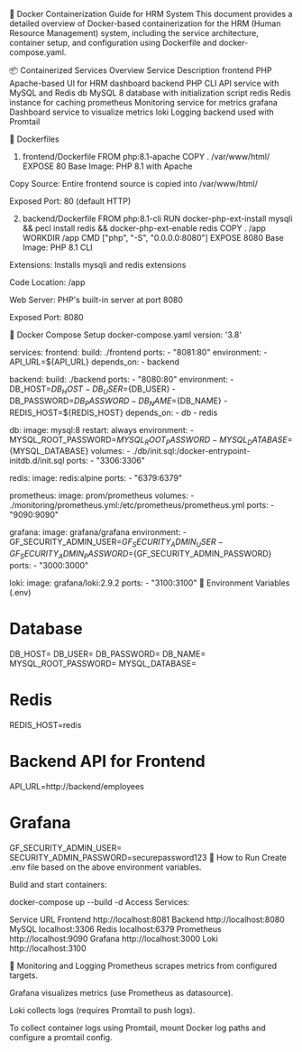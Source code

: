 🐳 Docker Containerization Guide for HRM System
This document provides a detailed overview of Docker-based containerization for the HRM (Human Resource Management) system, including the service architecture, container setup, and configuration using Dockerfile and docker-compose.yaml.

📦 Containerized Services Overview
Service	Description
frontend	PHP Apache-based UI for HRM dashboard
backend	PHP CLI API service with MySQL and Redis
db	MySQL 8 database with initialization script
redis	Redis instance for caching
prometheus	Monitoring service for metrics
grafana	Dashboard service to visualize metrics
loki	Logging backend used with Promtail

🧱 Dockerfiles
1. frontend/Dockerfile
FROM php:8.1-apache
COPY . /var/www/html/
EXPOSE 80
Base Image: PHP 8.1 with Apache

Copy Source: Entire frontend source is copied into /var/www/html/

Exposed Port: 80 (default HTTP)

2. backend/Dockerfile
FROM php:8.1-cli
RUN docker-php-ext-install mysqli && pecl install redis && docker-php-ext-enable redis
COPY . /app
WORKDIR /app
CMD ["php", "-S", "0.0.0.0:8080"]
EXPOSE 8080
Base Image: PHP 8.1 CLI

Extensions: Installs mysqli and redis extensions

Code Location: /app

Web Server: PHP's built-in server at port 8080

Exposed Port: 8080

🧩 Docker Compose Setup
docker-compose.yaml
version: '3.8'

services:
  frontend:
    build: ./frontend
    ports:
      - "8081:80"
    environment:
      - API_URL=${API_URL}
    depends_on:
      - backend

  backend:
    build: ./backend
    ports:
      - "8080:80"
    environment:
      - DB_HOST=${DB_HOST}
      - DB_USER=${DB_USER}
      - DB_PASSWORD=${DB_PASSWORD}
      - DB_NAME=${DB_NAME}
      - REDIS_HOST=${REDIS_HOST}
    depends_on:
      - db
      - redis

  db:
    image: mysql:8
    restart: always
    environment:
      - MYSQL_ROOT_PASSWORD=${MYSQL_ROOT_PASSWORD}
      - MYSQL_DATABASE=${MYSQL_DATABASE}
    volumes:
      - ./db/init.sql:/docker-entrypoint-initdb.d/init.sql
    ports:
      - "3306:3306"

  redis:
    image: redis:alpine
    ports:
      - "6379:6379"

  prometheus:
    image: prom/prometheus
    volumes:
      - ./monitoring/prometheus.yml:/etc/prometheus/prometheus.yml
    ports:
      - "9090:9090"

  grafana:
    image: grafana/grafana
    environment:
      - GF_SECURITY_ADMIN_USER=${GF_SECURITY_ADMIN_USER}
      - GF_SECURITY_ADMIN_PASSWORD=${GF_SECURITY_ADMIN_PASSWORD}
    ports:
      - "3000:3000"

  loki:
    image: grafana/loki:2.9.2
    ports:
      - "3100:3100"
🔐 Environment Variables (.env)
# Database
DB_HOST=
DB_USER=
DB_PASSWORD=
DB_NAME=
MYSQL_ROOT_PASSWORD=
MYSQL_DATABASE=

# Redis
REDIS_HOST=redis

# Backend API for Frontend
API_URL=http://backend/employees

# Grafana
GF_SECURITY_ADMIN_USER=
SECURITY_ADMIN_PASSWORD=securepassword123
🚀 How to Run
Create .env file based on the above environment variables.

Build and start containers:

docker-compose up --build -d
Access Services:

Service	URL
Frontend	http://localhost:8081
Backend	http://localhost:8080
MySQL	localhost:3306
Redis	localhost:6379
Prometheus	http://localhost:9090
Grafana	http://localhost:3000
Loki	http://localhost:3100

📁 Monitoring and Logging
Prometheus scrapes metrics from configured targets.

Grafana visualizes metrics (use Prometheus as datasource).

Loki collects logs (requires Promtail to push logs).

To collect container logs using Promtail, mount Docker log paths and configure a promtail config.